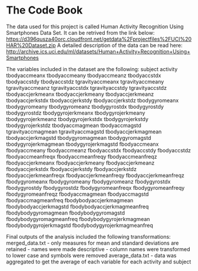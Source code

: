 # The Code Book

The data used for this project is called Human Activity Recognition Using Smartphones Data Set. It can be retrived from the link below:
    https://d396qusza40orc.cloudfront.net/getdata%2Fprojectfiles%2FUCI%20HAR%20Dataset.zip
A detailed description of the data can be read here:
    http://archive.ics.uci.edu/ml/datasets/Human+Activity+Recognition+Using+Smartphones
    
The variables included in the dataset are the following:
    subject
    activity
    tbodyaccmeanx
    tbodyaccmeany
    tbodyaccmeanz
    tbodyaccstdx
    tbodyaccstdy
    tbodyaccstdz
    tgravityaccmeanx
    tgravityaccmeany
    tgravityaccmeanz
    tgravityaccstdx
    tgravityaccstdy
    tgravityaccstdz
    tbodyaccjerkmeanx
    tbodyaccjerkmeany
    tbodyaccjerkmeanz
    tbodyaccjerkstdx
    tbodyaccjerkstdy
    tbodyaccjerkstdz
    tbodygyromeanx
    tbodygyromeany
    tbodygyromeanz
    tbodygyrostdx
    tbodygyrostdy
    tbodygyrostdz
    tbodygyrojerkmeanx
    tbodygyrojerkmeany
    tbodygyrojerkmeanz
    tbodygyrojerkstdx
    tbodygyrojerkstdy
    tbodygyrojerkstdz
    tbodyaccmagmean
    tbodyaccmagstd
    tgravityaccmagmean
    tgravityaccmagstd
    tbodyaccjerkmagmean
    tbodyaccjerkmagstd
    tbodygyromagmean
    tbodygyromagstd
    tbodygyrojerkmagmean
    tbodygyrojerkmagstd
    fbodyaccmeanx
    fbodyaccmeany
    fbodyaccmeanz
    fbodyaccstdx
    fbodyaccstdy
    fbodyaccstdz
    fbodyaccmeanfreqx
    fbodyaccmeanfreqy
    fbodyaccmeanfreqz
    fbodyaccjerkmeanx
    fbodyaccjerkmeany
    fbodyaccjerkmeanz
    fbodyaccjerkstdx
    fbodyaccjerkstdy
    fbodyaccjerkstdz
    fbodyaccjerkmeanfreqx
    fbodyaccjerkmeanfreqy
    fbodyaccjerkmeanfreqz
    fbodygyromeanx
    fbodygyromeany
    fbodygyromeanz
    fbodygyrostdx
    fbodygyrostdy
    fbodygyrostdz
    fbodygyromeanfreqx
    fbodygyromeanfreqy
    fbodygyromeanfreqz
    fbodyaccmagmean
    fbodyaccmagstd
    fbodyaccmagmeanfreq
    fbodybodyaccjerkmagmean
    fbodybodyaccjerkmagstd
    fbodybodyaccjerkmagmeanfreq
    fbodybodygyromagmean
    fbodybodygyromagstd
    fbodybodygyromagmeanfreq
    fbodybodygyrojerkmagmean
    fbodybodygyrojerkmagstd
    fbodybodygyrojerkmagmeanfreq
    
Final outputs of the analysis included the following transformations:
    merged_data.txt
        - only measures for mean and standard deviations are retained
        - names were made descriptive
        - column names were transformed to lower case and symbols were removed
    average_data.txt
        - data was aggregated to get the average of each variable for each activity and subject
